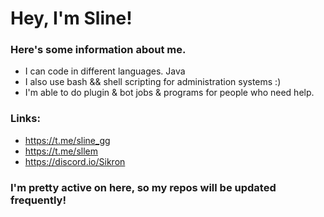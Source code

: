 # Hey, I'm Sline!

### Here's some information about me.

  - I can code in different languages. Java
  - I also use bash && shell scripting for administration systems :)
  - I'm able to do plugin & bot jobs & programs for people who need help.

### Links:
  - https://t.me/sline_gg  
  - https://t.me/sllem
  - https://discord.io/Sikron

### I'm pretty active on here, so my repos will be updated frequently!
